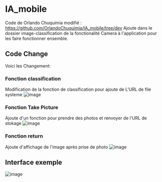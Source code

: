 # IA_mobile

Code de Orlando Chuquimia modifié : https://github.com/OrlandoChuquimia/IA_mobile/tree/dev
Ajoute dans le dossier image-classification de la fonctionalité Camera à l'application pour les faire fonctionner ensemble.

## Code Change
Voici les Changement:
### Fonction classification
Modification de la fonction de classification pour ajoute de L'URL de file systeme
![image](https://github.com/user-attachments/assets/c99c7abc-66c9-4039-b298-f13a7dff68f5)

### Fonction Take Picture
Ajoute d'un fonction pour prendre des photos et renvoyer de l'URL de stokage
![image](https://github.com/user-attachments/assets/180f143d-8e00-4189-89ae-a37fdf7c8768)

### Fonction return
Ajoute d'affichage de l'image après prise de photo
![image](https://github.com/user-attachments/assets/a37ab7d9-5c12-4e92-863d-4dc1910a7d0d)

## Interface exemple
![image](https://github.com/user-attachments/assets/5d7ea797-54a6-4a37-9767-0010b4fa7129)
